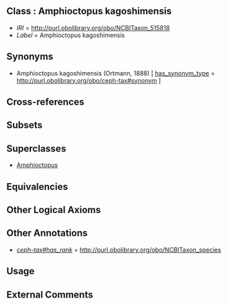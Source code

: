 
## Class : Amphioctopus kagoshimensis

 * *IRI* = http://purl.obolibrary.org/obo/NCBITaxon_515818
 * *Label* = Amphioctopus kagoshimensis

## Synonyms

 * Amphioctopus kagoshimensis (Ortmann, 1888) [ [has_synonym_type](../../pe/oboInOwl#hasSynonymType.md) = http://purl.obolibrary.org/obo/ceph-tax#synonym ]

## Cross-references


## Subsets


## Superclasses

 * [Amphioctopus](../../NCBITaxon/95/NCBITaxon_505395.md)

## Equivalencies


## Other Logical Axioms


## Other Annotations

 * *[ceph-tax#has_rank](../../ceph-tax#has/nk/ceph-tax#has_rank.md)* = http://purl.obolibrary.org/obo/NCBITaxon_species

## Usage


## External Comments

